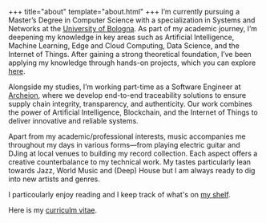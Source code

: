 +++
title="about"
template="about.html"
+++
I’m currently pursuing a Master’s Degree in Computer Science with a specialization in Systems and Networks at the [University of Bologna](https://www.unibo.it/en). As part of my academic journey, I’m deepening my knowledge in key areas such as Artificial Intelligence, Machine Learning, Edge and Cloud Computing, Data Science, and the Internet of Things. After gaining a strong theoretical foundation, I’ve been applying my knowledge through hands-on projects, which you can explore [here](../projects).

Alongside my studies, I’m working part-time as a Software Engineer at [Archeion](https://archeion.tech), where we develop end-to-end traceability solutions to ensure supply chain integrity, transparency, and authenticity. Our work combines the power of Artificial Intelligence, Blockchain, and the Internet of Things to deliver innovative and reliable systems.

Apart from my academic/professional interests, music accompanies me throughout my days in various forms—from playing electric guitar and DJing at local venues to building my record collection. Each aspect offers a creative counterbalance to my technical work.
My tastes particularly lean towards Jazz, World Music and (Deep) House but I am always ready to dig into new artists and genres.

I particoularly enjoy reading and I keep track of what's on [my shelf](https://www.goodreads.com/user/show/177877174). 

Here is my [curriculm vitae](simone-tassi-cv.pdf).
